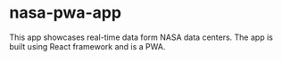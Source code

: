 # nasa-pwa-app
This app showcases real-time data form NASA data centers. 
The app is built using React framework and is a PWA.

